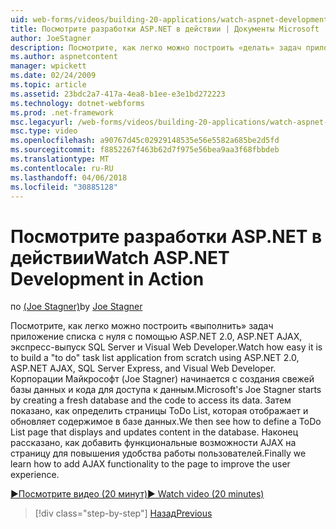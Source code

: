 ```yaml
---
uid: web-forms/videos/building-20-applications/watch-aspnet-development-in-action
title: Посмотрите разработки ASP.NET в действии | Документы Microsoft
author: JoeStagner
description: Посмотрите, как легко можно построить «делать» задач приложение списка с нуля с помощью ASP.NET 2.0, ASP.NET AJAX, экспресс-выпуск SQL Server и Visual Web Developer. MIC...
ms.author: aspnetcontent
manager: wpickett
ms.date: 02/24/2009
ms.topic: article
ms.assetid: 23bdc2a7-417a-4ea8-b1ee-e3e1bd272223
ms.technology: dotnet-webforms
ms.prod: .net-framework
msc.legacyurl: /web-forms/videos/building-20-applications/watch-aspnet-development-in-action
msc.type: video
ms.openlocfilehash: a90767d45c02929148535e56e5582a685be2d5fd
ms.sourcegitcommit: f8852267f463b62d7f975e56bea9aa3f68fbbdeb
ms.translationtype: MT
ms.contentlocale: ru-RU
ms.lasthandoff: 04/06/2018
ms.locfileid: "30885128"
---
```

<a name="watch-aspnet-development-in-action"></a><span data-ttu-id="0271c-104">Посмотрите разработки ASP.NET в действии</span><span class="sxs-lookup"><span data-stu-id="0271c-104">Watch ASP.NET Development in Action</span></span>
====================
<span data-ttu-id="0271c-105">по [(Joe Stagner)](https://github.com/JoeStagner)</span><span class="sxs-lookup"><span data-stu-id="0271c-105">by [Joe Stagner](https://github.com/JoeStagner)</span></span>

<span data-ttu-id="0271c-106">Посмотрите, как легко можно построить «выполнить» задач приложение списка с нуля с помощью ASP.NET 2.0, ASP.NET AJAX, экспресс-выпуск SQL Server и Visual Web Developer.</span><span class="sxs-lookup"><span data-stu-id="0271c-106">Watch how easy it is to build a "to do" task list application from scratch using ASP.NET 2.0, ASP.NET AJAX, SQL Server Express, and Visual Web Developer.</span></span> <span data-ttu-id="0271c-107">Корпорации Майкрософт (Joe Stagner) начинается с создания свежей базы данных и кода для доступа к данным.</span><span class="sxs-lookup"><span data-stu-id="0271c-107">Microsoft's Joe Stagner starts by creating a fresh database and the code to access its data.</span></span> <span data-ttu-id="0271c-108">Затем показано, как определить страницы ToDo List, которая отображает и обновляет содержимое в базе данных.</span><span class="sxs-lookup"><span data-stu-id="0271c-108">We then see how to define a ToDo List page that displays and updates content in the database.</span></span> <span data-ttu-id="0271c-109">Наконец рассказано, как добавить функциональные возможности AJAX на страницу для повышения удобства работы пользователей.</span><span class="sxs-lookup"><span data-stu-id="0271c-109">Finally we learn how to add AJAX functionality to the page to improve the user experience.</span></span>

[<span data-ttu-id="0271c-110">&#9654;Посмотрите видео (20 минут)</span><span class="sxs-lookup"><span data-stu-id="0271c-110">&#9654; Watch video (20 minutes)</span></span>](https://channel9.msdn.com/Blogs/ASP-NET-Site-Videos/watch-aspnet-development-in-action)

> [!div class="step-by-step"]
> [<span data-ttu-id="0271c-111">Назад</span><span class="sxs-lookup"><span data-stu-id="0271c-111">Previous</span></span>](lesson-8-working-with-the-gridview-and-formview.md)
